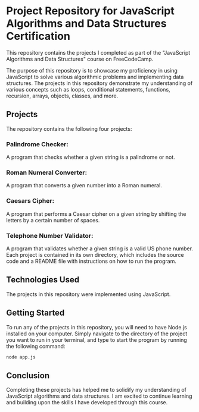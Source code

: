 # Project Repository for JavaScript Algorithms and Data Structures Certification
This repository contains the projects I completed as part of the "JavaScript Algorithms and Data Structures" course on FreeCodeCamp.

The purpose of this repository is to showcase my proficiency in using JavaScript to solve various algorithmic problems and implementing data structures. The projects in this repository demonstrate my understanding of various concepts such as loops, conditional statements, functions, recursion, arrays, objects, classes, and more.

## Projects
The repository contains the following four projects:

### Palindrome Checker:
A program that checks whether a given string is a palindrome or not.
### Roman Numeral Converter:
A program that converts a given number into a Roman numeral.
### Caesars Cipher:
A program that performs a Caesar cipher on a given string by shifting the letters by a certain number of spaces.
### Telephone Number Validator: 
A program that validates whether a given string is a valid US phone number.
Each project is contained in its own directory, which includes the source code and a README file with instructions on how to run the program.

## Technologies Used
The projects in this repository were implemented using JavaScript.

## Getting Started
To run any of the projects in this repository, you will need to have Node.js installed on your computer. Simply navigate to the directory of the project you want to run in your terminal, and type to start the program by running the following command:
```bash
node app.js
```

## Conclusion
Completing these projects has helped me to solidify my understanding of JavaScript algorithms and data structures. I am excited to continue learning and building upon the skills I have developed through this course.
